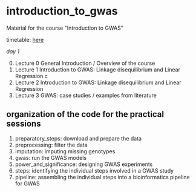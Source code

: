 # introduction_to_gwas
Material for the course "Introduction to GWAS"

timetable: [here](https://docs.google.com/spreadsheets/d/1Cy8vBD6I_no8UPzYPU9bz7ASWyI3bc4Y9vcdr5S1TBw/edit#gid=0)

*day 1*

0. Lecture 0	General Introduction / Overview of the course
1. Lecture 1	Introduction to GWAS: Linkage disequilibrium and Linear Regression c
2. Lecture 2	Introduction to GWAS: Linkage disequilibrium and Linear Regression
3. Lecture 3	GWAS: case studies / examples from literature


## organization of the code for the practical sessions

1. preparatory_steps: download and prepare the data
2. preprocessing: filter the data
3. imputation: imputing missing genotypes
4. gwas: run the GWAS models
5. power_and_significance: designing GWAS experiments
6. steps: identifying the individual steps involved in a GWAS study
7. pipeline: assembling the individual steps into a bioinformatics pipeline for GWAS
